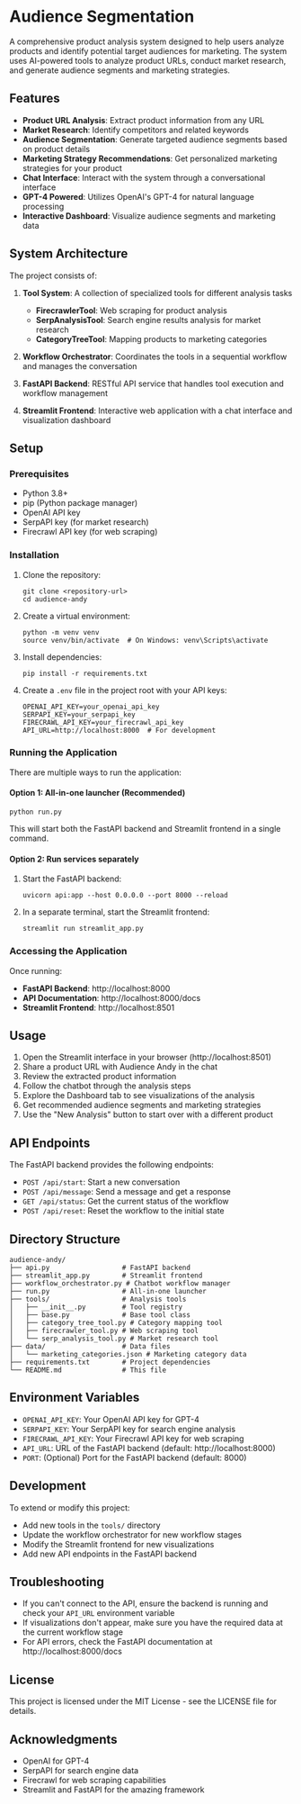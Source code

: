 # Audience Segmentation

A comprehensive product analysis system designed to help users analyze products and identify potential target audiences for marketing. The system uses AI-powered tools to analyze product URLs, conduct market research, and generate audience segments and marketing strategies.

## Features

- **Product URL Analysis**: Extract product information from any URL
- **Market Research**: Identify competitors and related keywords
- **Audience Segmentation**: Generate targeted audience segments based on product details
- **Marketing Strategy Recommendations**: Get personalized marketing strategies for your product
- **Chat Interface**: Interact with the system through a conversational interface
- **GPT-4 Powered**: Utilizes OpenAI's GPT-4 for natural language processing
- **Interactive Dashboard**: Visualize audience segments and marketing data

## System Architecture

The project consists of:

1. **Tool System**: A collection of specialized tools for different analysis tasks
   - **FirecrawlerTool**: Web scraping for product analysis
   - **SerpAnalysisTool**: Search engine results analysis for market research
   - **CategoryTreeTool**: Mapping products to marketing categories

2. **Workflow Orchestrator**: Coordinates the tools in a sequential workflow and manages the conversation

3. **FastAPI Backend**: RESTful API service that handles tool execution and workflow management

4. **Streamlit Frontend**: Interactive web application with a chat interface and visualization dashboard

## Setup

### Prerequisites

- Python 3.8+
- pip (Python package manager)
- OpenAI API key
- SerpAPI key (for market research)
- Firecrawl API key (for web scraping)

### Installation

1. Clone the repository:
   ```
   git clone <repository-url>
   cd audience-andy
   ```

2. Create a virtual environment:
   ```
   python -m venv venv
   source venv/bin/activate  # On Windows: venv\Scripts\activate
   ```

3. Install dependencies:
   ```
   pip install -r requirements.txt
   ```

4. Create a `.env` file in the project root with your API keys:
   ```
   OPENAI_API_KEY=your_openai_api_key
   SERPAPI_KEY=your_serpapi_key
   FIRECRAWL_API_KEY=your_firecrawl_api_key
   API_URL=http://localhost:8000  # For development
   ```

### Running the Application

There are multiple ways to run the application:

#### Option 1: All-in-one launcher (Recommended)
```
python run.py
```
This will start both the FastAPI backend and Streamlit frontend in a single command.

#### Option 2: Run services separately

1. Start the FastAPI backend:
   ```
   uvicorn api:app --host 0.0.0.0 --port 8000 --reload
   ```

2. In a separate terminal, start the Streamlit frontend:
   ```
   streamlit run streamlit_app.py
   ```

### Accessing the Application

Once running:

- **FastAPI Backend**: http://localhost:8000
- **API Documentation**: http://localhost:8000/docs
- **Streamlit Frontend**: http://localhost:8501

## Usage

1. Open the Streamlit interface in your browser (http://localhost:8501)
2. Share a product URL with Audience Andy in the chat
3. Review the extracted product information 
4. Follow the chatbot through the analysis steps
5. Explore the Dashboard tab to see visualizations of the analysis
6. Get recommended audience segments and marketing strategies
7. Use the "New Analysis" button to start over with a different product

## API Endpoints

The FastAPI backend provides the following endpoints:

- `POST /api/start`: Start a new conversation
- `POST /api/message`: Send a message and get a response
- `GET /api/status`: Get the current status of the workflow
- `POST /api/reset`: Reset the workflow to the initial state

## Directory Structure

```
audience-andy/
├── api.py                  # FastAPI backend
├── streamlit_app.py        # Streamlit frontend
├── workflow_orchestrator.py # Chatbot workflow manager
├── run.py                  # All-in-one launcher
├── tools/                  # Analysis tools
│   ├── __init__.py         # Tool registry
│   ├── base.py             # Base tool class
│   ├── category_tree_tool.py # Category mapping tool
│   ├── firecrawler_tool.py # Web scraping tool
│   └── serp_analysis_tool.py # Market research tool
├── data/                   # Data files
│   └── marketing_categories.json # Marketing category data
├── requirements.txt        # Project dependencies
└── README.md               # This file
```

## Environment Variables

- `OPENAI_API_KEY`: Your OpenAI API key for GPT-4
- `SERPAPI_KEY`: Your SerpAPI key for search engine analysis
- `FIRECRAWL_API_KEY`: Your Firecrawl API key for web scraping
- `API_URL`: URL of the FastAPI backend (default: http://localhost:8000)
- `PORT`: (Optional) Port for the FastAPI backend (default: 8000)

## Development

To extend or modify this project:

- Add new tools in the `tools/` directory
- Update the workflow orchestrator for new workflow stages
- Modify the Streamlit frontend for new visualizations
- Add new API endpoints in the FastAPI backend

## Troubleshooting

- If you can't connect to the API, ensure the backend is running and check your `API_URL` environment variable
- If visualizations don't appear, make sure you have the required data at the current workflow stage
- For API errors, check the FastAPI documentation at http://localhost:8000/docs

## License

This project is licensed under the MIT License - see the LICENSE file for details.

## Acknowledgments

- OpenAI for GPT-4
- SerpAPI for search engine data
- Firecrawl for web scraping capabilities
- Streamlit and FastAPI for the amazing framework 
